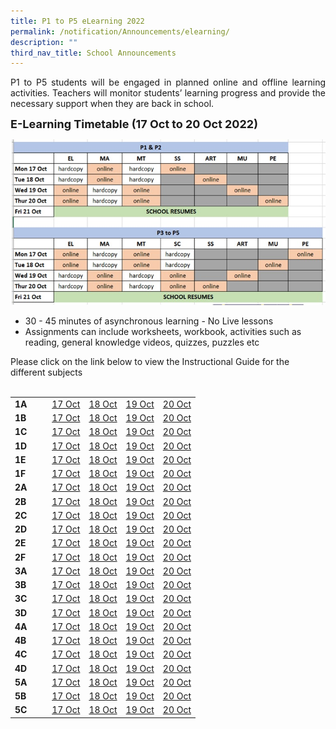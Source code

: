 ```yaml
---
title: P1 to P5 eLearning 2022
permalink: /notification/Announcements/elearning/
description: ""
third_nav_title: School Announcements
---
```


<div style="text-align:justify;">P1 to P5 students will be engaged in planned online and offline learning activities. Teachers will monitor students’ learning progress and provide the necessary support when they are back in school.</div>

<b><font size="4">E-Learning Timetable (17 Oct to 20 Oct 2022)</font></b>

![](/images/Announcement/2022%2010%2005%20elearning.jpg)

<ul>
<li>30 - 45 minutes of asynchronous learning - No Live lessons</li>
<li>Assignments can include worksheets, workbook, activities such as reading, general knowledge videos, quizzes, puzzles etc</li>
</ul>
Please click on the link below to view the Instructional Guide for the different subjects<br><br>

<table style="width: 100%;">
<tbody><tr>
<td style="width: 20%;"><b>1A</b></td>
<td style="width: 20%;"><a href="xx" target="_blank">17 Oct</a></td>
<td style="width: 20%;"><a href="xx" target="_blank">18 Oct</a></td>
<td style="width: 20%;"><a href="xx" target="_blank">19 Oct</a></td>
<td style="width: 20%;"><a href="xx" target="_blank">20 Oct</a></td>
</tr><tr>
<td><b>1B</b></td>
<td><a href="xxx" target="_blank">17 Oct</a></td>
<td><a href="xxx" target="_blank">18 Oct</a></td>
<td><a href="xxx" target="_blank">19 Oct</a></td>
<td><a href="xxx" target="_blank">20 Oct</a></td>
</tr><tr>
<td><b>1C</b></td>
<td><a href="xxx" target="_blank">17 Oct</a></td>
<td><a href="xxx" target="_blank">18 Oct</a></td>
<td><a href="xxx" target="_blank">19 Oct</a></td>
<td><a href="xxx" target="_blank">20 Oct</a></td>
</tr><tr>
<td><b>1D</b></td>
<td><a href="xxx" target="_blank">17 Oct</a></td>
<td><a href="xxx" target="_blank">18 Oct</a></td>
<td><a href="xxx" target="_blank">19 Oct</a></td>
<td><a href="xxx" target="_blank">20 Oct</a></td>
</tr><tr>
<td><b>1E</b></td>
<td><a href="xxx" target="_blank">17 Oct</a></td>
<td><a href="xxx" target="_blank">18 Oct</a></td>
<td><a href="xxx" target="_blank">19 Oct</a></td>
<td><a href="xxx" target="_blank">20 Oct</a></td>
</tr><tr>
<td><b>1F</b></td>
<td><a href="xxx" target="_blank">17 Oct</a></td>
<td><a href="xxx" target="_blank">18 Oct</a></td>
<td><a href="xxx" target="_blank">19 Oct</a></td>
<td><a href="xxx" target="_blank">20 Oct</a></td>
</tr><tr>
<td><b>2A</b></td>
<td><a href="xxx" target="_blank">17 Oct</a></td>
<td><a href="xxx" target="_blank">18 Oct</a></td>
<td><a href="xxx" target="_blank">19 Oct</a></td>
<td><a href="xxx" target="_blank">20 Oct</a></td>
</tr><tr>
<td><b>2B</b></td>
<td><a href="xxx" target="_blank">17 Oct</a></td>
<td><a href="xxx" target="_blank">18 Oct</a></td>
<td><a href="xxx" target="_blank">19 Oct</a></td>
<td><a href="xxx" target="_blank">20 Oct</a></td>
</tr><tr>
<td><b>2C</b></td>
<td><a href="xxx" target="_blank">17 Oct</a></td>
<td><a href="xxx" target="_blank">18 Oct</a></td>
<td><a href="xxx" target="_blank">19 Oct</a></td>
<td><a href="xxx" target="_blank">20 Oct</a></td>
</tr><tr>
<td><b>2D</b></td>
<td><a href="xxx" target="_blank">17 Oct</a></td>
<td><a href="xxx" target="_blank">18 Oct</a></td>
<td><a href="xxx" target="_blank">19 Oct</a></td>
<td><a href="xxx" target="_blank">20 Oct</a></td>
</tr><tr>
<td><b>2E</b></td>
<td><a href="xxx" target="_blank">17 Oct</a></td>
<td><a href="xxx" target="_blank">18 Oct</a></td>
<td><a href="xxx" target="_blank">19 Oct</a></td>
<td><a href="xxx" target="_blank">20 Oct</a></td>
</tr><tr>
<td><b>2F</b></td>
<td><a href="xxx" target="_blank">17 Oct</a></td>
<td><a href="xxx" target="_blank">18 Oct</a></td>
<td><a href="xxx" target="_blank">19 Oct</a></td>
<td><a href="xxx" target="_blank">20 Oct</a></td>
</tr><tr>
<td><b>3A</b></td>
<td><a href="xxx" target="_blank">17 Oct</a></td>
<td><a href="xxx" target="_blank">18 Oct</a></td>
<td><a href="xxx" target="_blank">19 Oct</a></td>
<td><a href="xxx" target="_blank">20 Oct</a></td>
</tr><tr>
<td><b>3B</b></td>
<td><a href="xxx" target="_blank">17 Oct</a></td>
<td><a href="xxx" target="_blank">18 Oct</a></td>
<td><a href="xxx" target="_blank">19 Oct</a></td>
<td><a href="xxx" target="_blank">20 Oct</a></td>
</tr><tr>
<td><b>3C</b></td>
<td><a href="xxx" target="_blank">17 Oct</a></td>
<td><a href="xxx" target="_blank">18 Oct</a></td>
<td><a href="xxx" target="_blank">19 Oct</a></td>
<td><a href="xxx" target="_blank">20 Oct</a></td>
</tr><tr>
<td><b>3D</b></td>
<td><a href="xxx" target="_blank">17 Oct</a></td>
<td><a href="xxx" target="_blank">18 Oct</a></td>
<td><a href="xxx" target="_blank">19 Oct</a></td>
<td><a href="xxx" target="_blank">20 Oct</a></td>
</tr><tr>
<td><b>4A</b></td>
<td><a href="xxx" target="_blank">17 Oct</a></td>
<td><a href="xxx" target="_blank">18 Oct</a></td>
<td><a href="xxx" target="_blank">19 Oct</a></td>
<td><a href="xxx" target="_blank">20 Oct</a></td>
</tr><tr>
<td><b>4B</b></td>
<td><a href="xxx" target="_blank">17 Oct</a></td>
<td><a href="xxx" target="_blank">18 Oct</a></td>
<td><a href="xxx" target="_blank">19 Oct</a></td>
<td><a href="xxx" target="_blank">20 Oct</a></td>
</tr><tr>
<td><b>4C</b></td>
<td><a href="xxx" target="_blank">17 Oct</a></td>
<td><a href="xxx" target="_blank">18 Oct</a></td>
<td><a href="xxx" target="_blank">19 Oct</a></td>
<td><a href="xxx" target="_blank">20 Oct</a></td>
</tr><tr>
<td><b>4D</b></td>
<td><a href="xxx" target="_blank">17 Oct</a></td>
<td><a href="xxx" target="_blank">18 Oct</a></td>
<td><a href="xxx" target="_blank">19 Oct</a></td>
<td><a href="xxx" target="_blank">20 Oct</a></td>
</tr><tr>
<td><b>5A</b></td>
<td><a href="xxx" target="_blank">17 Oct</a></td>
<td><a href="xxx" target="_blank">18 Oct</a></td>
<td><a href="xxx" target="_blank">19 Oct</a></td>
<td><a href="xxx" target="_blank">20 Oct</a></td>
</tr><tr>
<td><b>5B</b></td>
<td><a href="xxx" target="_blank">17 Oct</a></td>
<td><a href="xxx" target="_blank">18 Oct</a></td>
<td><a href="xxx" target="_blank">19 Oct</a></td>
<td><a href="xxx" target="_blank">20 Oct</a></td>
</tr><tr>
<td><b>5C</b></td>
<td><a href="xxx" target="_blank">17 Oct</a></td>
<td><a href="xxx" target="_blank">18 Oct</a></td>
<td><a href="xxx" target="_blank">19 Oct</a></td>
<td><a href="xxx" target="_blank">20 Oct</a></td>
</tr>
</tbody>
</table><br>